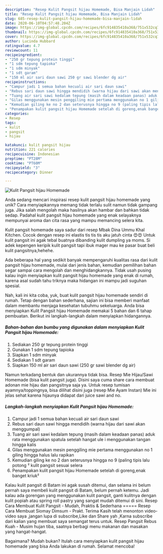 ```yaml
---
description: "Resep Kulit Pangsit hijau Homemade, Bisa Manjain Lidah"
title: "Resep Kulit Pangsit hijau Homemade, Bisa Manjain Lidah"
slug: 685-resep-kulit-pangsit-hijau-homemade-bisa-manjain-lidah
date: 2020-06-10T04:57:48.204Z
image: https://img-global.cpcdn.com/recipes/6fc914835410a368/751x532cq70/kulit-pangsit-hijau-homemade-foto-resep-utama.jpg
thumbnail: https://img-global.cpcdn.com/recipes/6fc914835410a368/751x532cq70/kulit-pangsit-hijau-homemade-foto-resep-utama.jpg
cover: https://img-global.cpcdn.com/recipes/6fc914835410a368/751x532cq70/kulit-pangsit-hijau-homemade-foto-resep-utama.jpg
author: Lucinda Hubbard
ratingvalue: 4.7
reviewcount: 11
recipeingredient:
- "250 gr tepung protein tinggi"
- "1 sdm tepung tapioka"
- "1 sdm minyak"
- "1 sdt garam"
- "150 ml air sari daun sawi 250 gr sawi blender dg air"
recipeinstructions:
- "Campur jadi 1 semua bahan kecuali air sari daun sawi"
- "Rebus sari daun sawi hingga mendidih (warna hijau dari sawi akan menggumpal)"
- "Tuang air sari sawi kedalam tepung (masih dalam keadaan panas) aduk rata menggunakan spatula setelah hangat ule i menggunakan tangan hingga kalis"
- "Gilas menggunakan mesin penggiling mie pertama menggunakan no 1 giling hingga halus lalu rapikan"
- "Kemudian giling ke no 2 dan seterusnya hingga no 9 (paling tipis lalu potong ² kulit pangsit sesuai selera"
- "Penampakan kulit pangsit hijau Homemade setelah di goreng,enak banget kriuk²"
categories:
- Resep
tags:
- kulit
- pangsit
- hijau

katakunci: kulit pangsit hijau 
nutrition: 221 calories
recipecuisine: Indonesian
preptime: "PT28M"
cooktime: "PT60M"
recipeyield: "3"
recipecategory: Dinner

---
```



![Kulit Pangsit hijau Homemade](https://img-global.cpcdn.com/recipes/6fc914835410a368/751x532cq70/kulit-pangsit-hijau-homemade-foto-resep-utama.jpg)

Anda sedang mencari inspirasi resep kulit pangsit hijau homemade yang unik? Cara menyiapkannya memang tidak terlalu sulit namun tidak gampang juga. Jika salah mengolah maka hasilnya akan hambar dan bahkan tidak sedap. Padahal kulit pangsit hijau homemade yang enak selayaknya mempunyai aroma dan cita rasa yang mampu memancing selera kita.

Kulit pangsit homemade saya sadur dari resep Mbak Dina Ummu Khal Kitchen. Cocok dengan resep ini elastis tis tis tis aku jatuh cinta 😍😍 Untuk kulit pangsit ini agak tebal buatnya dibanding kulit dumpling ya moms. Si adek kepengen keripik kulit pangsit tapi ibuk mager mau ke pasar buat beli kulit pangsitnya,hehehe.

Ada beberapa hal yang sedikit banyak mempengaruhi kualitas rasa dari kulit pangsit hijau homemade, mulai dari jenis bahan, kemudian pemilihan bahan segar sampai cara mengolah dan menghidangkannya. Tidak usah pusing kalau ingin menyiapkan kulit pangsit hijau homemade yang enak di rumah, karena asal sudah tahu triknya maka hidangan ini mampu jadi suguhan spesial.


Nah, kali ini kita coba, yuk, buat kulit pangsit hijau homemade sendiri di rumah. Tetap dengan bahan sederhana, sajian ini bisa memberi manfaat dalam membantu menjaga kesehatan tubuhmu sekeluarga. Anda bisa menyiapkan Kulit Pangsit hijau Homemade memakai 5 bahan dan 6 tahap pembuatan. Berikut ini langkah-langkah dalam menyiapkan hidangannya.

<!--inarticleads1-->

##### Bahan-bahan dan bumbu yang digunakan dalam menyiapkan Kulit Pangsit hijau Homemade:

1. Sediakan 250 gr tepung protein tinggi
1. Gunakan 1 sdm tepung tapioka
1. Siapkan 1 sdm minyak
1. Sediakan 1 sdt garam
1. Siapkan 150 ml air sari daun sawi (250 gr sawi blender dg air)


Namun terkadang bentuk dan ukurannya tidak bisa. Resep Mie Hijau/Sawi Homemade (bisa kulit pangsit juga). Disini saya cuma share cara membuat adonan mie hijau dan pangsitnya saja ya. Untuk resep tumisan ayamnya/toppingnya, bisa dilihat disini juga (resep Mie Ayam Instan) Mie ini jelas sehat karena hijaunya didapat dari juice sawi and no. 

<!--inarticleads2-->

##### Langkah-langkah menyiapkan Kulit Pangsit hijau Homemade:

1. Campur jadi 1 semua bahan kecuali air sari daun sawi
1. Rebus sari daun sawi hingga mendidih (warna hijau dari sawi akan menggumpal)
1. Tuang air sari sawi kedalam tepung (masih dalam keadaan panas) aduk rata menggunakan spatula setelah hangat ule i menggunakan tangan hingga kalis
1. Gilas menggunakan mesin penggiling mie pertama menggunakan no 1 giling hingga halus lalu rapikan
1. Kemudian giling ke no 2 dan seterusnya hingga no 9 (paling tipis lalu potong ² kulit pangsit sesuai selera
1. Penampakan kulit pangsit hijau Homemade setelah di goreng,enak banget kriuk²


Kalau kulit pangsit di Batam ini agak susah ditemui, dan selama ini belum pernah saya membeli kulit pangsit di Batam, belum pernah ketemu. Jadi kalau ada gorengan yang menggunakan kulit pangsit, ganti kulitnya dengan kulit popiah atau spring roll pastry yang sangat mudah ditemui di sini. Resep Cara Membuat Kulit Pangsit - Mudah, Praktis &amp; Sederhana ===== Resep Cara Membuat Siomay Dimsum - Prakt. Terima Kasih telah menonton video-video saya ,jangan lupa di subscribe,Like dan Share yah ,Karna subscribe dari kalian yang membuat saya semangat terus untuk. Resep Pangsit Rebus Kuah - Musim hujan tiba, saatnya berbagi menu makanan dan masakan yang hangat-hangat. 

Bagaimana? Mudah bukan? Itulah cara menyiapkan kulit pangsit hijau homemade yang bisa Anda lakukan di rumah. Selamat mencoba!
